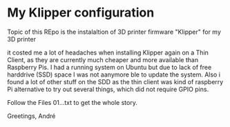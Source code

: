 # My Klipper configuration

Topic of this REpo is the instalaltion of 3D printer firmware "Klipper" for my 3D printer

it costed me a lot of headaches when installing Klipper again on a Thin Client, as they are
currently much cheaper and more available than Raspberry Pis. I had a running system on Ubuntu 
but due to lack of free harddrive (SSD) space I was not aanymore ble to update the system. Also
i found a lot of other stuff on the SDD as the thin client was kind of raspberry Pi alternative
to try out several things, which did not require GPIO pins. 

Follow the Files 01...txt to get the whole story.

Greetings, André
